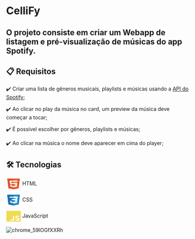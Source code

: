 # CelliFy

## O projeto consiste em criar um Webapp de listagem e pré-visualização de músicas do app Spotify.

## 📋 Requisitos

✔️ Criar uma lista de gêneros musicais, playlists e músicas usando a [API do Spotify](https://developers.deezer.com/api);

✔️ Ao clicar no play da música no card, um preview da música deve começar a tocar;

✔️ É possível escolher por gêneros, playlists e músicas;

✔️ Ao clicar na música o nome deve aparecer em cima do player;


## 🛠 Tecnologias

 <img align="center" alt="Celi-HTML" height="30" width="40" src="https://raw.githubusercontent.com/devicons/devicon/master/icons/html5/html5-original.svg"> HTML

 <img align="center" alt="Celi-CSS" height="30" width="40" src="https://raw.githubusercontent.com/devicons/devicon/master/icons/css3/css3-original.svg"> CSS

 <img align="center" alt="Celi-Js" height="30" width="40" src="https://raw.githubusercontent.com/devicons/devicon/master/icons/javascript/javascript-plain.svg"> JavaScript


![chrome_59lOGfXXRh](https://user-images.githubusercontent.com/87941765/183513902-b3fcd724-3787-4773-ad57-0d54223333f1.gif)
